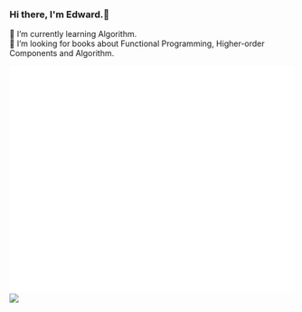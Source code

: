 ### Hi there, I'm Edward.👋

🌱 I’m currently learning Algorithm.<br>
🤔 I’m looking for books about Functional Programming, Higher-order Components and Algorithm.

<div style="display: flex; justify-content: center; align-items: center;">
    <a href="https://github.com/alazypig">
		<img src="logo.svg" width="800" height="400">
	</a>
</div>

<div style="display: flex; justify-content: center; align-items: center;">
    <img style="width: 100%" src="https://github-readme-stats.vercel.app/api/top-langs?username=alazypig&show_icons=true&count_private=true&theme=radical"/>
</div>

<!--
**alazypig/alazypig** is a ✨ _special_ ✨ repository because its `README.md` (this file) appears on your GitHub profile.

Here are some ideas to get you started:

- 🔭 I’m currently working on ...
- 🌱 I’m currently learning ...
- 👯 I’m looking to collaborate on ...
- 🤔 I’m looking for help with ...
- 💬 Ask me about ...
- 📫 How to reach me: ...
- 😄 Pronouns: ...
- ⚡ Fun fact: ...
-->
